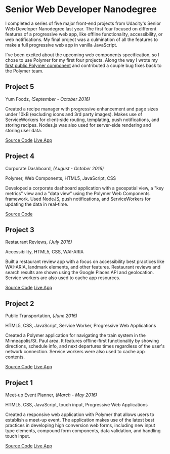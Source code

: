 # Senior Web Developer Nanodegree

I completed a series of five major front-end projects from Udacity's
Senior Web Developer Nanodegree last year. The first four focused on
different features of a progressive web app, like offline functionality,
accessibility, or web notifications. My final project was a culmination
of all the features to make a full progressive web app in vanilla
JavaScript.

I've been excited about the upcoming web components specification, so I
chose to use Polymer for my first four projects. Along the way I wrote my
[first public Polymer component](https://github.com/greenyouse/datetime-local-input)
and contributed a couple bug fixes back to the Polymer team.

## Project 5
Yum Foodz, *(September - October 2016)*

Created a recipe manager with progressive enhancement and page sizes under 10kB (excluding icons and 3rd party images). Makes use of ServiceWorkers for client-side routing, templating, push notifications, and storing recipes. Nodes.js was also used for server-side rendering and storing user data.

[Source Code](https://github.com/greenyouse/yum-foodz)
[Live App](https://yum-foodz.herokuapp.com/)


## Project 4 
Corporate Dashboard, *(August - October 2016)*

Polymer, Web Components, HTML5, JavaScript, CSS

Developed a corporate dashboard application with a geospatial view, a "key metrics" view and a "data view" using the Polymer Web Components framework. Used NodeJS, push notifications, and ServiceWorkers for updating the data in real-time.

[Source Code](https://github.com/greenyouse/corporate-dashboard)


## Project 3
Restaurant Reviews, *(July 2016)*

Accessibility, HTML5, CSS, WAI-ARIA

Built a restaurant review app with a focus on accessibility best practices like WAI-ARIA, landmark elements, and other features. Restaurant reviews and search results are shown using the Google Places API and geolocation. Service workers are also used to cache app resources.

[Source Code](https://github.com/greenyouse/restaurant-reviewer)
[Live App](https://greenyouse.github.io/restaurant-reviewer)


## Project 2
Public Transportation, *(June 2016)*

HTML5, CSS, JavaScript, Service Worker, Progressive Web Applications

Created a Polymer application for navigating the train system in the Minneapolis/St. Paul area. It features offline-first functionality by showing directions, schedule info, and next departures times regardless of the user's network connection. Service workers were also used to cache app contents.

[Source Code](https://github.com/greenyouse/transit-app)
[Live App](https://greenyouse.github.io/transit-app)


## Project 1
Meet-up Event Planner, *(March - May 2016)*

HTML5, CSS, JavaScript, touch input, Progressive Web Applications

Created a responsive web application with Polymer that allows users to establish a meet-up event. The application makes use of the latest best practices in developing high conversion web forms, including new input type elements, compound form components, data validation, and handling touch input.

[Source Code](https://github.com/greenyouse/event-planner)
[Live App](http://greenyouse.github.io/event-planner)
